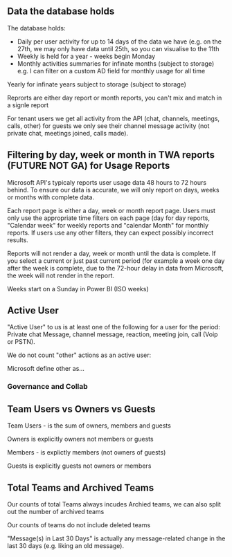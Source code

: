 
## Data the database holds
The database holds:
- Daily per user activity for up to 14 days of the data we have (e.g. on the 27th, we may only have data until 25th, so you can visualise to the 11th
- Weekly is held for a year - weeks begin Monday
- Monthly activities summaries for infinate months (subject to storage) 
e.g. I can filter on a custom AD field for monthly usage for all time

Yearly for infinate years subject to storage (subject to storage)

Reprorts are either day report or month reports, you can't mix and match in a signle report

For tenant users we get all activity from the API (chat, channels, meetings, calls, other) for guests we only see their channel message activity (not private chat, meetings joined, calls made).

## Filtering by day, week or month in TWA reports (FUTURE NOT GA) for Usage Reports

Microsoft API's typicaly reports user usage data 48 hours to 72 hours behind. To ensure our data is accurate, we will only report on days, weeks or months with complete data.

Each report page is either a day, week or month report page. Users must only use the appropriate time filters on each page (day for day reports, "Calendar week" for weekly reports and "calendar Month" for monthly reports. If users use any other filters, they can expect possibly incorrect results.

Reports will not render a day, week or month until the data is complete. If you select a current or just past current period (for example a week one day after the week is complete, due to the 72-hour delay in data from Microsoft, the week will not render in the report.

Weeks start on a Sunday in Power BI  (ISO weeks)



## Active User

"Active User" to us is at least one of the following for a user for the period: Private chat Message, channel message, reaction, meeting join, call (Voip or PSTN). 

We do not count "other" actions as an active user: 

Microsoft define other as...


### Governance and Collab

## Team Users vs Owners vs Guests

Team Users - is the sum of owners, members and guests

Owners is explicitly owners not members or guests

Members - is explictly members (not owners of guests)

Guests is explicitly guests not owners or members

## Total Teams and Archived Teams

Our counts of total Teams always incudes Archied teams, we can also split out the number of archived teams

Our counts of teams do not include deleted teams

"Message(s) in Last 30 Days" is actually any message-related change in the last 30 days (e.g. liking an old message).
